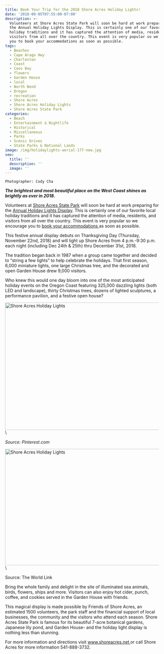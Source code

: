 ```yaml
---
title: Book Your Trip for the 2018 Shore Acres Holiday Lights!
date: '2018-09-05T07:55:00-07:00'
description: >-
  Volunteers at Shore Acres State Park will soon be hard at work preparing for
  the Annual Holiday Lights Display. This is certainly one of our favorite local
  holiday traditions and it has captured the attention of media, residents, and
  visitors from all over the country. This event is very popular so we encourage
  you to book your accommodations as soon as possible.
tags:
  - Beaches
  - Cape Arago Hwy
  - Charleston
  - Coast
  - Coos Bay
  - flowers
  - Garden House
  - local
  - North Bend
  - Oregon
  - recreation
  - Shore Acres
  - Shore Acres Holiday Lights
  - Shore Acres State Park
categories:
  - Beach
  - Entertainment & Nightlife
  - Historical
  - Miscellaneous
  - Parks
  - Scenic Drives
  - State Parks & National Lands
image: /img/holidaylights-aerial-177-new.jpg
seo:
  title: ''
  description: ''
  image: ''
---
```

```
Photographer: Cody Cha 
```

<strong><em>The brightest and most beautiful place on the West Coast shines as brightly as ever in 2018.</em></strong>

Volunteers at <a href="http://www.shoreacres.net/" target="_blank" rel="noopener noreferrer">Shore Acres State Park</a> will soon be hard at work preparing for the <a href="http://www.shoreacres.net/index.php/holiday-lights" target="_blank" rel="noopener noreferrer">Annual Holiday Lights Display</a>. This is certainly one of our favorite local holiday traditions and it has captured the attention of media, residents, and visitors from all over the country. This event is very popular so we encourage you to <a href="http://oregonsadventurecoast.com/lodging/">book your accommodations </a>as soon as possible.

This festive annual display debuts on Thanksgiving Day (Thursday, November 22nd, 2018) and will light up Shore Acres from 4 p.m.-9:30 p.m. each night (including Dec 24th & 25th) thru December 31st, 2018.

The tradition began back in 1987 when a group came together and decided to “string a few lights” to help celebrate the holidays. That first season, 6,000 miniature lights, one large Christmas tree, and the decorated and open Garden House drew 9,000 visitors.

Who knew this would one day bloom into one of the most anticipated holiday events on the Oregon Coast featuring 325,000 dazzling lights (both LED and landscape), thirty Christmas trees, dozens of lighted sculptures, a performance pavilion, and a festive open house?

<a href="https://www.pinterest.com/pin/92816442295146390/?lp=true"><img class="" src="https://i.pinimg.com/736x/91/23/29/912329cd7e1e4108655159d1698a1b44--holiday-lights-christmas-lights.jpg" alt="Shore Acres Holiday Lights" width="622" height="418" /></a>\

<em>Source: Pinterest.com</em>

<a href="http://theworldlink.com/bandon/news/shore-acres-twinkles-each-night-through-dec/article_e1f04112-cc71-5490-a4b3-457933c4aaea.html"><img class="size-large" src="https://bloximages.chicago2.vip.townnews.com/theworldlink.com/content/tncms/assets/v3/editorial/2/d0/2d027e98-945d-5790-8ead-a29b8c754227/5475020f612c6.image.jpg" alt="Shore Acres Holiday Lights" width="620" height="382" /></a>\

Source: The World Link

Bring the whole family and delight in the site of illuminated sea animals, birds, flowers, ships and more. Visitors can also enjoy hot cider, punch, coffee, and cookies served in the Garden House with friends.

This magical display is made possible by Friends of Shore Acres, an estimated 1500 volunteers, the park staff and the financial support of local businesses, the community and the visitors who attend each season. Shore Acres State Park is famous for its beautiful 7-acre botanical gardens, Japanese lily pond, and Garden House- and the holiday light display is nothing less than stunning.

For more information and directions visit <a href="http://www.shoreacres.net/" target="_blank" rel="noopener noreferrer">www.shoreacres.net </a>or call Shore Acres for more information 541-888-3732.

